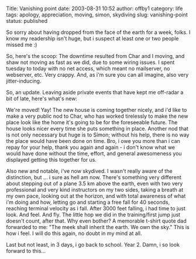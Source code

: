 Title: Vanishing point
date: 2003-08-31 10:52
author: offby1
category: life
tags: apology, appreciation, moving, simon, skydiving
slug: vanishing-point
status: published

So sorry about having dropped from the face of the earth for a week, folks. I know my readership isn't huge, but i suspect at least one or two people missed me :)

So, here's the scoop: The downtime resulted from Char and I moving, and shaw not moving as fast as we did, due to some wiring issues. I spent tuesday to today with no net access, which meant no mailserver, no webserver, etc. Very crappy. And, as i'm sure you can all imagine, also very jitter-inducing.

So, an update. Leaving aside private events that have kept me off-radar a bit of late, here's what's new:

We're moved! Yay! The new house is coming together nicely, and i'd like to make a very public nod to Char, who has worked tirelessly to make the new place look like the home it's going to be for the foreseeable future. The house looks nicer every time she puts something in place. Another nod that is not only necessary but huge is to Simon; without his help, there is no way the place would have been done on time. Bro, i owe you more than i can repay for your help, thank you again and again - i don't know what we would have done without the time, effort, and general awesomeness you displayed getting this together for us.

Also new and notable, i've now skydived. I wasn't really aware of the distinction, but \... i sure as hell am now. There's something very different about stepping out of a plane 3.5 km above the earth, even with two very professional and very kind instructors on my two sides, taking a breath at my own pace, looking out at the horizon, and with total awareness of what i'm doing and how, letting go and starting a free fall for 40 seconds, reaching terminal velocity as i fall. After 3000 feet falling, i had time to just look. And feel. And fly. The little hop we did in the training/first jump just doesn't count, after that. Why even bother? A memorable t-shirt quote dad forwarded to me: "The meek shall inherit the earth. We own the sky." This is how i feel. I will do this again, no doubt in my mind at all.

Last but not least, in 3 days, i go back to school. Year 2. Damn, i so look forward to this\...
